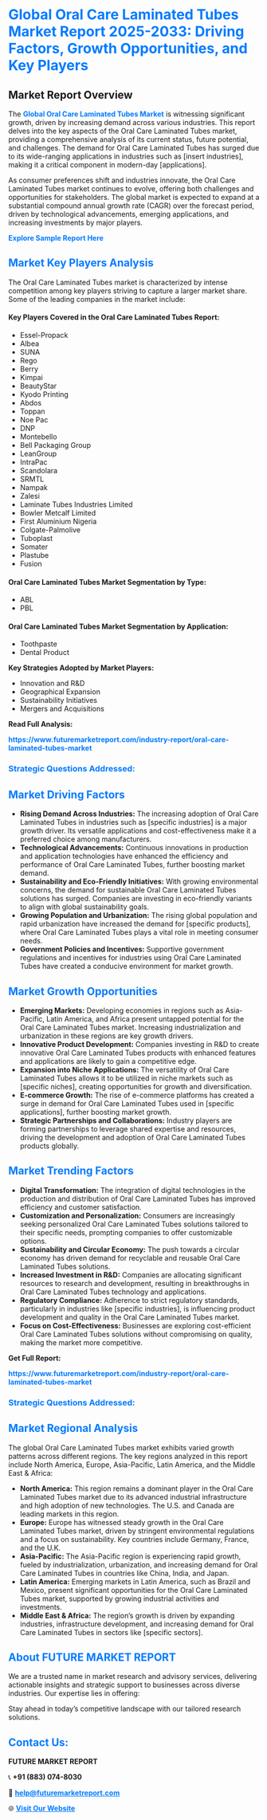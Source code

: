 <h1 style="color: #007BFF;">Global Oral Care Laminated Tubes Market Report 2025-2033: Driving Factors, Growth Opportunities, and Key Players</h1>

<section id="overview">
<h2>Market Report Overview</h2>
<p>The <a href="https://www.futuremarketreport.com/industry-report/oral-care-laminated-tubes-market" style="color: #007BFF; text-decoration: none;"><strong>Global Oral Care Laminated Tubes Market</strong></a> is witnessing significant growth, driven by increasing demand across various industries. This report delves into the key aspects of the Oral Care Laminated Tubes market, providing a comprehensive analysis of its current status, future potential, and challenges. The demand for Oral Care Laminated Tubes has surged due to its wide-ranging applications in industries such as [insert industries], making it a critical component in modern-day [applications].</p>
<p>As consumer preferences shift and industries innovate, the Oral Care Laminated Tubes market continues to evolve, offering both challenges and opportunities for stakeholders. The global market is expected to expand at a substantial compound annual growth rate (CAGR) over the forecast period, driven by technological advancements, emerging applications, and increasing investments by major players.</p>
</section>

<section id="overview">
<p><a href="https://www.futuremarketreport.com/request-sample/reportId=42428" style="color: #007BFF; text-decoration: none;"><strong>Explore Sample Report Here</strong></a></p>
</section>

<section id="key-players">
<h2 style="color: #007BFF;">Market Key Players Analysis</h2>
<p>The Oral Care Laminated Tubes market is characterized by intense competition among key players striving to capture a larger market share. Some of the leading companies in the market include:</p>
<h4>Key Players Covered in the Oral Care Laminated Tubes Report:</h4>
<ul><li>Essel-Propack</li><li>Albea</li><li>SUNA</li><li>Rego</li><li>Berry</li><li>Kimpai</li><li>BeautyStar</li><li>Kyodo Printing</li><li>Abdos</li><li>Toppan</li><li>Noe Pac</li><li>DNP</li><li>Montebello</li><li>Bell Packaging Group</li><li>LeanGroup</li><li>IntraPac</li><li>Scandolara</li><li>SRMTL</li><li>Nampak</li><li>Zalesi</li><li>Laminate Tubes Industries Limited</li><li>Bowler Metcalf Limited</li><li>First Aluminium Nigeria</li><li>Colgate-Palmolive</li><li>Tuboplast</li><li>Somater</li><li>Plastube</li><li>Fusion</li></ul>
<h4>Oral Care Laminated Tubes Market Segmentation by Type:</h4>
<ul><li>ABL</li><li>PBL</li></ul>

<h4>Oral Care Laminated Tubes Market Segmentation by Application:</h4>
<ul><li>Toothpaste</li><li>Dental Product</li></ul>
<p><strong>Key Strategies Adopted by Market Players:</strong></p>
<ul>
<li>Innovation and R&D</li>
<li>Geographical Expansion</li>
<li>Sustainability Initiatives</li>
<li>Mergers and Acquisitions</li>
</ul>
</section>

<section>
<p><strong>Read Full Analysis: </strong></p><a href="https://www.futuremarketreport.com/industry-report/oral-care-laminated-tubes-market" style="color: #007BFF; text-decoration: none;"><strong>https://www.futuremarketreport.com/industry-report/oral-care-laminated-tubes-market</strong></a>
<h3 style="color: #007BFF;">Strategic Questions Addressed:</h3>
</section>

<section id="driving-factors">
<h2 style="color: #007BFF;">Market Driving Factors</h2>
<ul>
<li><strong>Rising Demand Across Industries:</strong> The increasing adoption of Oral Care Laminated Tubes in industries such as [specific industries] is a major growth driver. Its versatile applications and cost-effectiveness make it a preferred choice among manufacturers.</li>
<li><strong>Technological Advancements:</strong> Continuous innovations in production and application technologies have enhanced the efficiency and performance of Oral Care Laminated Tubes, further boosting market demand.</li>
<li><strong>Sustainability and Eco-Friendly Initiatives:</strong> With growing environmental concerns, the demand for sustainable Oral Care Laminated Tubes solutions has surged. Companies are investing in eco-friendly variants to align with global sustainability goals.</li>
<li><strong>Growing Population and Urbanization:</strong> The rising global population and rapid urbanization have increased the demand for [specific products], where Oral Care Laminated Tubes plays a vital role in meeting consumer needs.</li>
<li><strong>Government Policies and Incentives:</strong> Supportive government regulations and incentives for industries using Oral Care Laminated Tubes have created a conducive environment for market growth.</li>
</ul>
</section>

<section id="growth-opportunities">
<h2 style="color: #007BFF;">Market Growth Opportunities</h2>
<ul>
<li><strong>Emerging Markets:</strong> Developing economies in regions such as Asia-Pacific, Latin America, and Africa present untapped potential for the Oral Care Laminated Tubes market. Increasing industrialization and urbanization in these regions are key growth drivers.</li>
<li><strong>Innovative Product Development:</strong> Companies investing in R&D to create innovative Oral Care Laminated Tubes products with enhanced features and applications are likely to gain a competitive edge.</li>
<li><strong>Expansion into Niche Applications:</strong> The versatility of Oral Care Laminated Tubes allows it to be utilized in niche markets such as [specific niches], creating opportunities for growth and diversification.</li>
<li><strong>E-commerce Growth:</strong> The rise of e-commerce platforms has created a surge in demand for Oral Care Laminated Tubes used in [specific applications], further boosting market growth.</li>
<li><strong>Strategic Partnerships and Collaborations:</strong> Industry players are forming partnerships to leverage shared expertise and resources, driving the development and adoption of Oral Care Laminated Tubes products globally.</li>
</ul>
</section>

<section id="trending-factors">
<h2 style="color: #007BFF;">Market Trending Factors</h2>
<ul>
<li><strong>Digital Transformation:</strong> The integration of digital technologies in the production and distribution of Oral Care Laminated Tubes has improved efficiency and customer satisfaction.</li>
<li><strong>Customization and Personalization:</strong> Consumers are increasingly seeking personalized Oral Care Laminated Tubes solutions tailored to their specific needs, prompting companies to offer customizable options.</li>
<li><strong>Sustainability and Circular Economy:</strong> The push towards a circular economy has driven demand for recyclable and reusable Oral Care Laminated Tubes solutions.</li>
<li><strong>Increased Investment in R&D:</strong> Companies are allocating significant resources to research and development, resulting in breakthroughs in Oral Care Laminated Tubes technology and applications.</li>
<li><strong>Regulatory Compliance:</strong> Adherence to strict regulatory standards, particularly in industries like [specific industries], is influencing product development and quality in the Oral Care Laminated Tubes market.</li>
<li><strong>Focus on Cost-Effectiveness:</strong> Businesses are exploring cost-efficient Oral Care Laminated Tubes solutions without compromising on quality, making the market more competitive.</li>
</ul>
</section>

<section>
<p><strong>Get Full Report: </strong></p><a href="https://www.futuremarketreport.com/industry-report/oral-care-laminated-tubes-market" style="color: #007BFF; text-decoration: none;"><strong>https://www.futuremarketreport.com/industry-report/oral-care-laminated-tubes-market</strong></a>
<h3 style="color: #007BFF;">Strategic Questions Addressed:</h3>
</section>


<section id="regional-analysis">
<h2 style="color: #007BFF;">Market Regional Analysis</h2>
<p>The global Oral Care Laminated Tubes market exhibits varied growth patterns across different regions. The key regions analyzed in this report include North America, Europe, Asia-Pacific, Latin America, and the Middle East & Africa:</p>
<ul>
<li><strong>North America:</strong> This region remains a dominant player in the Oral Care Laminated Tubes market due to its advanced industrial infrastructure and high adoption of new technologies. The U.S. and Canada are leading markets in this region.</li>
<li><strong>Europe:</strong> Europe has witnessed steady growth in the Oral Care Laminated Tubes market, driven by stringent environmental regulations and a focus on sustainability. Key countries include Germany, France, and the U.K.</li>
<li><strong>Asia-Pacific:</strong> The Asia-Pacific region is experiencing rapid growth, fueled by industrialization, urbanization, and increasing demand for Oral Care Laminated Tubes in countries like China, India, and Japan.</li>
<li><strong>Latin America:</strong> Emerging markets in Latin America, such as Brazil and Mexico, present significant opportunities for the Oral Care Laminated Tubes market, supported by growing industrial activities and investments.</li>
<li><strong>Middle East & Africa:</strong> The region’s growth is driven by expanding industries, infrastructure development, and increasing demand for Oral Care Laminated Tubes in sectors like [specific sectors].</li>
</ul>
</section>

<footer>
<h2 style="color: #007BFF;">About FUTURE MARKET REPORT</h2>
<p>We are a trusted name in market research and advisory services, delivering actionable insights and strategic support to businesses across diverse industries. Our expertise lies in offering:</p>

<p>Stay ahead in today’s competitive landscape with our tailored research solutions.</p>

<h2 style="color: #007BFF;">Contact Us:</h2>
<p><strong>FUTURE MARKET REPORT</strong></p>
<p>📞 <strong>+91 (883) 074-8030</strong></p>
<p>📧 <strong><a href="mailto:help@futuremarketreport.com" style="color: #007BFF;">help@futuremarketreport.com</a></strong></p>
<p>🌐 <strong><a href="https://www.futuremarketreport.com/" style="color: #007BFF;">Visit Our Website</a></strong></p>
</footer>